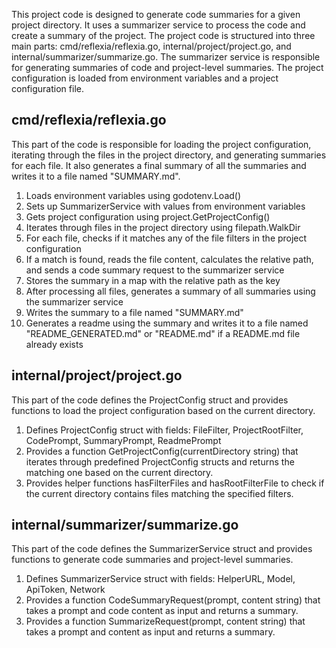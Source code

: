 This project code is designed to generate code summaries for a given project directory. It uses a summarizer service to process the code and create a summary of the project. The project code is structured into three main parts: cmd/reflexia/reflexia.go, internal/project/project.go, and internal/summarizer/summarize.go. The summarizer service is responsible for generating summaries of code and project-level summaries. The project configuration is loaded from environment variables and a project configuration file.

## cmd/reflexia/reflexia.go
This part of the code is responsible for loading the project configuration, iterating through the files in the project directory, and generating summaries for each file. It also generates a final summary of all the summaries and writes it to a file named "SUMMARY.md".

1. Loads environment variables using godotenv.Load()
2. Sets up SummarizerService with values from environment variables
3. Gets project configuration using project.GetProjectConfig()
4. Iterates through files in the project directory using filepath.WalkDir
5. For each file, checks if it matches any of the file filters in the project configuration
6. If a match is found, reads the file content, calculates the relative path, and sends a code summary request to the summarizer service
7. Stores the summary in a map with the relative path as the key
8. After processing all files, generates a summary of all summaries using the summarizer service
9. Writes the summary to a file named "SUMMARY.md"
10. Generates a readme using the summary and writes it to a file named "README_GENERATED.md" or "README.md" if a README.md file already exists

## internal/project/project.go
This part of the code defines the ProjectConfig struct and provides functions to load the project configuration based on the current directory.

1. Defines ProjectConfig struct with fields: FileFilter, ProjectRootFilter, CodePrompt, SummaryPrompt, ReadmePrompt
2. Provides a function GetProjectConfig(currentDirectory string) that iterates through predefined ProjectConfig structs and returns the matching one based on the current directory.
3. Provides helper functions hasFilterFiles and hasRootFilterFile to check if the current directory contains files matching the specified filters.

## internal/summarizer/summarize.go
This part of the code defines the SummarizerService struct and provides functions to generate code summaries and project-level summaries.

1. Defines SummarizerService struct with fields: HelperURL, Model, ApiToken, Network
2. Provides a function CodeSummaryRequest(prompt, content string) that takes a prompt and code content as input and returns a summary.
3. Provides a function SummarizeRequest(prompt, content string) that takes a prompt and content as input and returns a summary.

